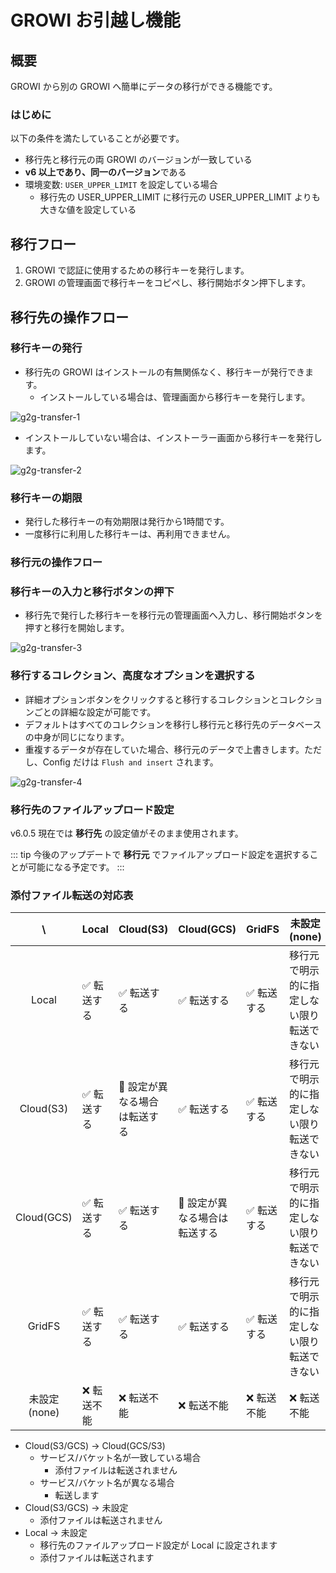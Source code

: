 # GROWI お引越し機能
<!-- markdownlint-disable MD033  -->
## 概要

GROWI から別の GROWI へ簡単にデータの移行ができる機能です。

### はじめに

以下の条件を満たしていることが必要です。

- 移行先と移行元の両 GROWI のバージョンが一致している
- **v6 以上であり、同一のバージョン**である
- 環境変数: `USER_UPPER_LIMIT` を設定している場合
  - 移行先の USER_UPPER_LIMIT に移行元の USER_UPPER_LIMIT よりも大きな値を設定している

## 移行フロー

1. <Badge text="to" vertical='middle'/> GROWI で認証に使用するための移行キーを発行します。
1. <Badge text="from" vertical='middle' type="warning"/> GROWI の管理画面で移行キーをコピペし、移行開始ボタン押下します。

## <Badge text="to" vertical='middle'/>  移行先の操作フロー

### 移行キーの発行

- 移行先の GROWI はインストールの有無関係なく、移行キーが発行できます。
  - インストールしている場合は、管理画面から移行キーを発行します。

![g2g-transfer-1](/assets/images/g2g-transfer-1.png)

- インストールしていない場合は、インストーラー画面から移行キーを発行します。

![g2g-transfer-2](/assets/images/g2g-transfer-2.png)

### 移行キーの期限

- 発行した移行キーの有効期限は発行から1時間です。
- 一度移行に利用した移行キーは、再利用できません。

### <Badge text="from" vertical='middle' type="warning"/> 移行元の操作フロー

### 移行キーの入力と移行ボタンの押下

- 移行先で発行した移行キーを移行元の管理画面へ入力し、移行開始ボタンを押すと移行を開始します。

![g2g-transfer-3](/assets/images/g2g-transfer-3.png)


### 移行するコレクション、高度なオプションを選択する

- 詳細オプションボタンをクリックすると移行するコレクションとコレクションごとの詳細な設定が可能です。
- デフォルトはすべてのコレクションを移行し移行元と移行先のデータベースの中身が同じになります。
- 重複するデータが存在していた場合、移行元のデータで上書きします。ただし、Config だけは `Flush and insert` されます。


![g2g-transfer-4](/assets/images/g2g-transfer-4.png)

### 移行先のファイルアップロード設定

v6.0.5 現在では **移行先** の設定値がそのまま使用されます。

::: tip
今後のアップデートで **移行元** でファイルアップロード設定を選択することが可能になる予定です。
:::

### 添付ファイル転送の対応表

| <Badge text="from" vertical='middle' type="warning"/> \ <Badge text="to" vertical='middle'/> | Local                       | Cloud(S3)                                          | Cloud(GCS)                                         | GridFS                      | 未設定(none)                               |
| :----------: | --------------------------- | :------------------------------------------------- | :------------------------------------------------- | --------------------------- | ------------------------------------------ |
| Local        | :white_check_mark: 転送する | :white_check_mark: 転送する                        | :white_check_mark: 転送する                        | :white_check_mark: 転送する | 移行元で明示的に指定しない限り転送できない |
| Cloud(S3)    | :white_check_mark: 転送する | :triangular_flag_on_post: 設定が異なる場合は転送する | :white_check_mark: 転送する                        | :white_check_mark: 転送する | 移行元で明示的に指定しない限り転送できない |
| Cloud(GCS)   | :white_check_mark: 転送する | :white_check_mark: 転送する                        | :triangular_flag_on_post: 設定が異なる場合は転送する | :white_check_mark: 転送する | 移行元で明示的に指定しない限り転送できない |
| GridFS       | :white_check_mark: 転送する | :white_check_mark: 転送する                        | :white_check_mark: 転送する                        | :white_check_mark: 転送する | 移行元で明示的に指定しない限り転送できない |
| 未設定(none) | :x: 転送不能                | :x: 転送不能                                       | :x: 転送不能                                       | :x: 転送不能                | :x: 転送不能                               |

- Cloud(S3/GCS) -> Cloud(GCS/S3)
  - サービス/バケット名が一致している場合
    - 添付ファイルは転送されません
  - サービス/バケット名が異なる場合
    - 転送します
- Cloud(S3/GCS) -> 未設定
  - 添付ファイルは転送されません
- Local -> 未設定
  - 移行先のファイルアップロード設定が Local に設定されます
  - 添付ファイルは転送されます
